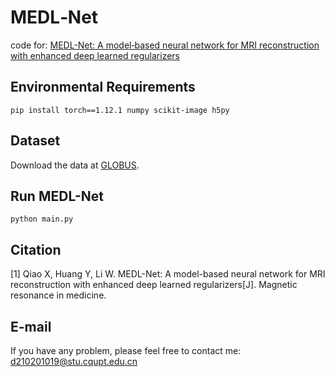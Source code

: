 # MEDL‐Net
code for: [MEDL-Net: A model‐based neural network for MRI reconstruction with enhanced deep learned regularizers](https://onlinelibrary.wiley.com/doi/10.1002/mrm.29575)

## Environmental Requirements
```
pip install torch==1.12.1 numpy scikit-image h5py 
```

## Dataset
Download the data at [GLOBUS](https://app.globus.org/file-manager?origin_id=15c7de28-a76b-11e9-821c-02b7a92d8e58&origin_path=%2F).

## Run MEDL-Net

```
python main.py
```

## Citation

[1] Qiao X, Huang Y, Li W. MEDL-Net: A model-based neural network for MRI reconstruction with enhanced deep learned regularizers[J]. Magnetic resonance in medicine.

## E-mail
If you have any problem, please feel free to contact me: d210201019@stu.cqupt.edu.cn 

